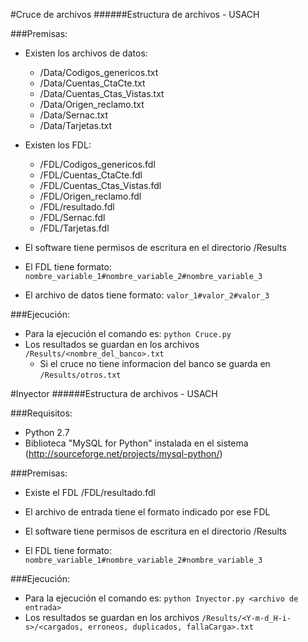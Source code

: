 #Cruce de archivos
######Estructura de archivos - USACH 

###Premisas:
 - Existen los archivos de datos:
 	- /Data/Codigos_genericos.txt
 	- /Data/Cuentas_CtaCte.txt
 	- /Data/Cuentas_Ctas_Vistas.txt
 	- /Data/Origen_reclamo.txt
 	- /Data/Sernac.txt
 	- /Data/Tarjetas.txt

 - Existen los FDL:
 	- /FDL/Codigos_genericos.fdl
 	- /FDL/Cuentas_CtaCte.fdl
 	- /FDL/Cuentas_Ctas_Vistas.fdl
 	- /FDL/Origen_reclamo.fdl
 	- /FDL/resultado.fdl
 	- /FDL/Sernac.fdl
 	- /FDL/Tarjetas.fdl

 - El software tiene permisos de escritura en el directorio /Results

 - El FDL tiene formato: ```nombre_variable_1#nombre_variable_2#nombre_variable_3```

 - El archivo de datos tiene formato: ```valor_1#valor_2#valor_3```

###Ejecución:
 - Para la ejecución el comando es:
 	```python Cruce.py```
 - Los resultados se guardan en los archivos ```/Results/<nombre_del_banco>.txt```
   - Si el cruce no tiene informacion del banco se guarda en ```/Results/otros.txt```

#Inyector
######Estructura de archivos - USACH 

###Requisitos:
 - Python 2.7
 - Biblioteca "MySQL for Python" instalada en el sistema (http://sourceforge.net/projects/mysql-python/)

###Premisas:
 - Existe el FDL /FDL/resultado.fdl

 - El archivo de entrada tiene el formato indicado por ese FDL

 - El software tiene permisos de escritura en el directorio /Results

 - El FDL tiene formato: ```nombre_variable_1#nombre_variable_2#nombre_variable_3```

###Ejecución:
 - Para la ejecución el comando es:
 	```python Inyector.py <archivo de entrada>```
 - Los resultados se guardan en los archivos ```/Results/<Y-m-d_H-i-s>/<cargados, erroneos, duplicados, fallaCarga>.txt```
